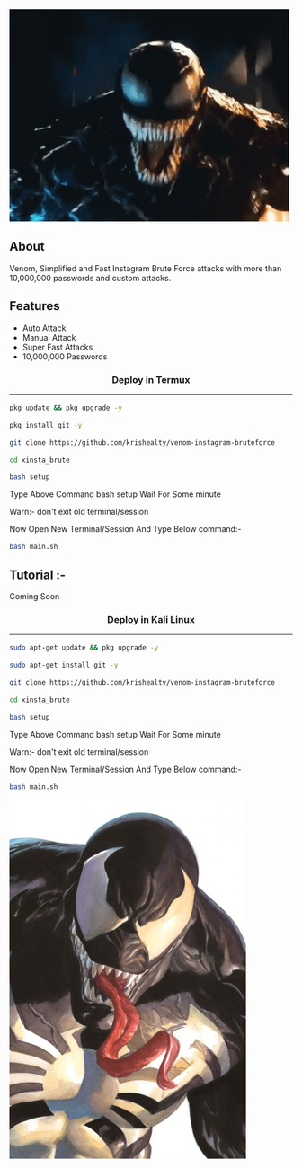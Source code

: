 <img src="venom.gif">

## About
Venom, Simplified and Fast Instagram Brute Force attacks with more than 10,000,000 passwords and custom attacks.

## Features 
* Auto Attack
* Manual Attack
* Super Fast Attacks
* 10,000,000 Passwords
 
 ### <p align="center">Deploy in Termux
***
        
 ```bash
pkg update && pkg upgrade -y
```
```bash
pkg install git -y
```
```bash
git clone https://github.com/krishealty/venom-instagram-bruteforce
```
```bash
cd xinsta_brute
```
```bash
bash setup
```
Type Above Command bash setup Wait For Some minute 

Warn:- don't exit old terminal/session
 
Now Open New Terminal/Session And Type Below command:-
```bash
bash main.sh
```
## Tutorial :-
 Coming Soon
### <p align="center">Deploy in Kali Linux
***
 ```bash
sudo apt-get update && pkg upgrade -y
```
```bash
sudo apt-get install git -y
```
```bash
git clone https://github.com/krishealty/venom-instagram-bruteforce
```
```bash
cd xinsta_brute
```
```bash
bash setup
```

Type Above Command bash setup Wait For Some minute 

Warn:- don't exit old terminal/session

Now Open New Terminal/Session And Type Below command:-

```bash
bash main.sh
```

<img src="venom.jpg">
